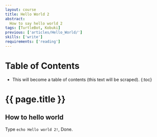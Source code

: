 ```yaml
---
layout: course
title: Hello World 2
abstract:
  How to say hello world 2
tags: [TurtleBot, Kobuki]
previous: ['articles/Hello_World/']
skills: ['write']
requirements: ['reading']
---
```


# Table of Contents

* This will become a table of contents (this text will be scraped).
{:toc}

# {{ page.title }}

## How to hello world

Type `echo Hello world 2!`, Done.
